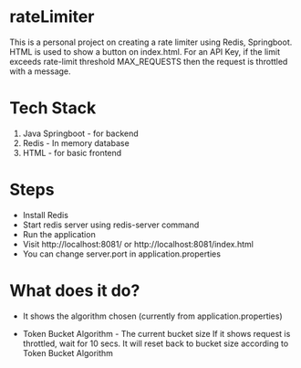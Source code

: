 # rateLimiter
This is a personal project on creating a rate limiter using Redis, Springboot. HTML is used to show a button on index.html. For an API Key, if the limit exceeds rate-limit threshold MAX_REQUESTS then the request is throttled with a message.

# Tech Stack
1. Java Springboot - for backend
2. Redis - In memory database
3. HTML - for basic frontend


# Steps
-  Install Redis
-  Start redis server using redis-server command
-  Run the application
-  Visit http://localhost:8081/ or http://localhost:8081/index.html
-  You can change server.port in application.properties


# What does it do?
- It shows the algorithm chosen (currently from application.properties)

- Token Bucket Algorithm - 
   The current bucket size
   If it shows request is throttled, wait for 10 secs. It will reset back to bucket size according to Token Bucket Algorithm
